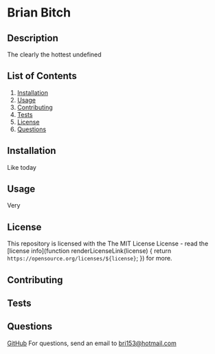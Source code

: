 # Brian Bitch

  ## Description
  The clearly the hottest
  undefined

  ## List of Contents
  
  1. [Installation](#installation)
  2. [Usage](#usage)
  3. [Contributing](#contributing)
  4. [Tests](#tests)
  5. [License](#license)
  6. [Questions](#questions)
  

  ## Installation
  Like today

  ## Usage
  Very

  
  <a name="license"></a>
  
  ## License
  This repository is licensed with the The MIT License License - read the [license info](function renderLicenseLink(license) {
  return `https://opensource.org/licenses/${license}`;
}) for more.
  

  ## Contributing

  ## Tests

  ## Questions

  [GitHub](https://github.com/undefined)
  For questions, send an email to [bri153@hotmail.com](mailto:bri153@hotmail.com)


